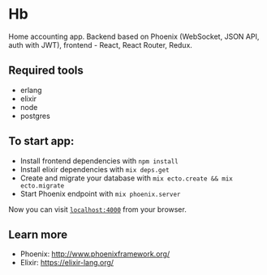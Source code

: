 # Hb

Home accounting app.
Backend based on Phoenix (WebSocket, JSON API, auth with JWT), frontend - React, React Router, Redux.

## Required tools

* erlang
* elixir
* node
* postgres

## To start app:

  * Install frontend dependencies with `npm install`
  * Install elixir dependencies with `mix deps.get`
  * Create and migrate your database with `mix ecto.create && mix ecto.migrate`
  * Start Phoenix endpoint with `mix phoenix.server`

Now you can visit [`localhost:4000`](http://localhost:4000) from your browser.

## Learn more

  * Phoenix: http://www.phoenixframework.org/
  * Elixir: https://elixir-lang.org/
